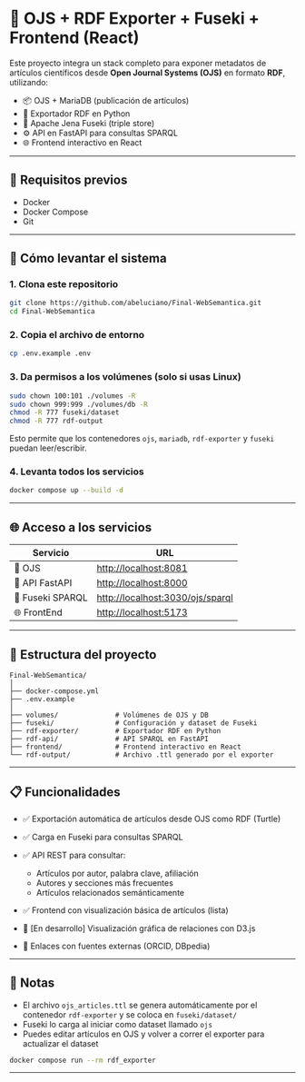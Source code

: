 # 🧠 OJS + RDF Exporter + Fuseki + Frontend (React)

Este proyecto integra un stack completo para exponer metadatos de artículos científicos desde **Open Journal Systems (OJS)** en formato **RDF**, utilizando:
- 📦 OJS + MariaDB (publicación de artículos)
- 🐍 Exportador RDF en Python
- 🧠 Apache Jena Fuseki (triple store)
- ⚙️ API en FastAPI para consultas SPARQL
- 🌐 Frontend interactivo en React

---

## 🔧 Requisitos previos

- Docker
- Docker Compose
- Git

---

## 🚀 Cómo levantar el sistema

### 1. Clona este repositorio

```bash
git clone https://github.com/abeluciano/Final-WebSemantica.git
cd Final-WebSemantica
````

### 2. Copia el archivo de entorno

```bash
cp .env.example .env
```

### 3. Da permisos a los volúmenes (solo si usas Linux)

```bash
sudo chown 100:101 ./volumes -R
sudo chown 999:999 ./volumes/db -R
chmod -R 777 fuseki/dataset
chmod -R 777 rdf-output
```

Esto permite que los contenedores `ojs`, `mariadb`, `rdf-exporter` y `fuseki` puedan leer/escribir.

### 4. Levanta todos los servicios

```bash
docker compose up --build -d
```

---

## 🌐 Acceso a los servicios

| Servicio         | URL                                                                  |
| ---------------- | -------------------------------------------------------------------- |
| 📰 OJS           | [http://localhost:8081](http://localhost:8081)                       |
| 🔄 API FastAPI   | [http://localhost:8000](http://localhost:8000)                       |
| 🧠 Fuseki SPARQL | [http://localhost:3030/ojs/sparql](http://localhost:3030/ojs/sparql) |
| 🌐 FrontEnd   | [http://localhost:5173](http://localhost:5173)                          |

---

## 📁 Estructura del proyecto

```
Final-WebSemantica/
│
├── docker-compose.yml
├── .env.example
│
├── volumes/              # Volúmenes de OJS y DB
├── fuseki/               # Configuración y dataset de Fuseki
├── rdf-exporter/         # Exportador RDF en Python
├── rdf-api/              # API SPARQL en FastAPI
├── frontend/             # Frontend interactivo en React
└── rdf-output/           # Archivo .ttl generado por el exporter
```

---

## 📋 Funcionalidades

* ✅ Exportación automática de artículos desde OJS como RDF (Turtle)
* ✅ Carga en Fuseki para consultas SPARQL
* ✅ API REST para consultar:

  * Artículos por autor, palabra clave, afiliación
  * Autores y secciones más frecuentes
  * Artículos relacionados semánticamente
* ✅ Frontend con visualización básica de artículos (lista)
* 🔄 \[En desarrollo] Visualización gráfica de relaciones con D3.js
* 🔗 Enlaces con fuentes externas (ORCID, DBpedia)

---

## 📝 Notas

* El archivo `ojs_articles.ttl` se genera automáticamente por el contenedor `rdf-exporter` y se coloca en `fuseki/dataset/`
* Fuseki lo carga al iniciar como dataset llamado `ojs`
* Puedes editar artículos en OJS y volver a correr el exporter para actualizar el dataset

```bash
docker compose run --rm rdf_exporter
```

---
